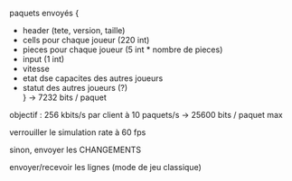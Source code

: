 paquets envoyés {
- header (tete, version, taille)
- cells pour chaque joueur (220 int)
- pieces pour chaque joueur (5 int * nombre de pieces)
- input (1 int)
- vitesse
- etat dse capacites des autres joueurs
- statut des autres joueurs (?)\
} -> 7232 bits / paquet

objectif : 256 kbits/s par client à 10 paquets/s
    -> 25600 bits / paquet max 

verrouiller le simulation rate à 60 fps


sinon, envoyer les CHANGEMENTS

envoyer/recevoir les lignes (mode de jeu classique)